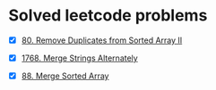 # Solved leetcode problems

- [x] [80. Remove Duplicates from Sorted Array II](https://leetcode.com/problems/remove-duplicates-from-sorted-array-ii/)

- [x] [1768. Merge Strings Alternately](https://leetcode.com/problems/merge-strings-alternately)

- [x] [88. Merge Sorted Array](https://leetcode.com/problems/merge-sorted-array/)
